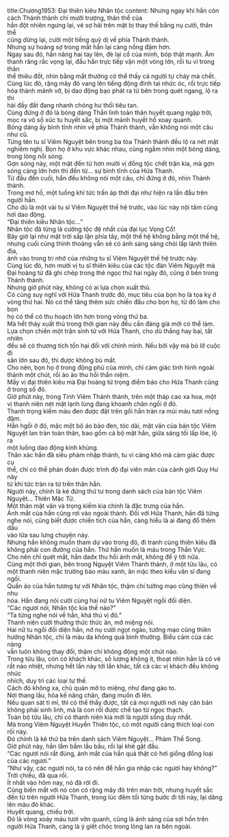 title:Chương1953: Đại thiên kiêu Nhân tộc
content:
Nhưng ngay khi hắn còn cách Thánh thành chỉ mười trượng, thân thể của<br>hắn đột nhiên ngưng lại, vẻ sợ hãi trên mặt bị thay thế bằng nụ cười, thân thể<br>cũng dừng lại, cười một tiếng quỷ dị về phía Thánh thành.<br>Nhưng sự hoảng sợ trong mắt hắn lại càng nồng đậm hơn.<br>Ngay sau đó, hắn nâng hai tay lên, đè lại cổ của mình, bóp thật mạnh. Âm<br>thanh răng rắc vọng lại, đầu hắn trực tiếp vặn một vòng lớn, rồi tu vi trong thân<br>thể thiêu đốt, nhìn bằng mắt thường có thể thấy cả người tự cháy mà chết.<br>Cùng lúc đó, rặng mây đỏ vang lên tiếng động đinh tai nhức óc, rồi trực tiếp<br>hóa thành mảnh vỡ, bị dao động bạo phát ra từ bên trong quét ngang, lộ ra thi<br>hài đầy đất đang nhanh chóng hư thối tiêu tan.<br>Cùng đứng ở đó là bóng dáng Thần linh toàn thân huyết quang ngập trời,<br>mọc ra vô số xúc tu huyết sắc, bị một mảnh huyết hồ xoay quanh.<br>Bóng dáng ấy bình tĩnh nhìn về phía Thánh thành, vẫn không nói một câu<br>như cũ.<br>Từng tên tu sĩ Viêm Nguyệt bên trong ba tòa Thánh thành đều lộ ra nét mặt<br>nghiêm nghị. Bọn họ ở khu vực khác nhau, cùng ngắm nhìn một bóng dáng,<br>trong lòng nổi sóng.<br>Gợn sóng này, một mặt đến từ hơn mười vị đồng tộc chết trận kia, mà gợn<br>sóng càng lớn hơn thì đến từ... sự bình tĩnh của Hứa Thanh.<br>Từ đầu đến cuối, hắn đều không nói một câu, chỉ đứng ở đó, nhìn Thánh<br>thành.<br>Trong mơ hồ, một luồng khí tức trấn áp thời đại như hiện ra lần đầu trên<br>người hắn.<br>Cho dù là một vài tu sĩ Viêm Nguyệt thế hệ trước, vào lúc này nội tâm cũng<br>hơi dao động.<br>“Đại thiên kiêu Nhân tộc...”<br>Nhân tộc đã từng là cường tộc đệ nhất của đại lục Vọng Cổ!<br>Bây giờ lại như mặt trời sắp lặn phía tây, một thế hệ không bằng một thế hệ,<br>nhưng cuối cùng thỉnh thoảng vẫn sẽ có ánh sáng sáng chói lấp lánh thiên địa,<br>ánh vào trong trí nhớ của những tu sĩ Viêm Nguyệt thế hệ trước này.<br>Cùng lúc đó, hơn mười vị tu sĩ thiên kiêu của các tộc đàn Viêm Nguyệt mà<br>Đại hoàng tử đã ghi chép trong thẻ ngọc thứ hai ngày đó, cũng ở bên trong<br>Thánh thành.<br>Nhưng giờ phút này, không có ai lựa chọn xuất thủ.<br>Có cùng suy nghĩ với Hứa Thanh trước đó, mục tiêu của bọn họ là tọa kỵ ở<br>vòng thứ hai. Nó có thể tăng thêm sức chiến đấu cho bọn họ, từ đó làm cho bọn<br>họ có thể có thu hoạch lớn hơn trong vòng thứ ba.<br>Mà hết thảy xuất thủ trong thời gian này đều cần đáng giá mới có thể làm.<br>Lựa chọn chiến một trận sinh tử với Hứa Thanh, cho dù thắng hay bại, tất nhiên<br>đều sẽ có thương tích tổn hại đối với chính mình. Nếu bởi vậy mà bỏ lỡ cuộc đi<br>săn lớn sau đó, thì được không bù mất.<br>Cho nên, bọn họ ở trong động phủ của mình, chỉ cảm giác tình hình ngoài<br>thành một chút, rồi ào ào thu hồi thần niệm.<br>Mấy vị đại thiên kiêu mà Đại hoàng tử trọng điểm báo cho Hứa Thanh cũng<br>ở trong số đó.<br>Giờ phút này, trong Tinh Viêm Thánh thành, trên một tháp cao xa hoa, một<br>vị thanh niên nét mặt lạnh lùng đang khoanh chân ngồi ở đó.<br>Thanh trọng kiếm màu đen được đặt trên gối hắn tràn ra mùi máu tươi nồng<br>đậm.<br>Hắn hgồi ở đó, mặc một bộ áo bào đen, tóc dài, mật văn của bản tộc Viêm<br>Nguyệt lan tràn toàn thân, bao gồm cả bộ mặt hắn, giữa sáng tối lấp lóe, lộ ra<br>một luồng dao động kinh khủng.<br>Thân xác hắn đã siêu phàm nhập thánh, tu vi càng khó mà cảm giác được cụ<br>thể, chỉ có thể phán đoán được trình độ đại viên mãn của cảnh giới Quy Hư này<br>từ khí tức tràn ra từ trên thân hắn.<br>Người này, chính là kẻ đứng thứ tư trong danh sách của bản tộc Viêm<br>Nguyệt... Thiên Mặc Tử.<br>Một thân mật văn và trọng kiếm kia chính là đặc trưng của hắn.<br>Ánh mắt của hắn cũng rơi vào ngoài thành. Đối với Hứa Thanh, hắn đã từng<br>nghe nói, cũng biết được chiến tích của hắn, càng hiểu là ai đang đổ thêm dầu<br>vào lửa sau lưng chuyện này.<br>Nhưng hắn không muốn tham dự vào trong đó, đi tranh cùng thiên kiêu đã<br>không phải con đường của hắn. Thứ hắn muốn là máu trong Thần Vực.<br>Cho nên chỉ quét mắt, hắn dadx thu hồi ánh mắt, không để ý tới nữa.<br>Cùng một thời gian, bên trong Nguyệt Viêm Thánh thành, ở một tửu lâu, có<br>một thanh niên mặc trường bào màu xanh, ăn mặc theo kiểu văn sĩ đang ngồi.<br>Quần áo của hắn tương tự với Nhân tộc, thậm chí tướng mạo cũng thiên về nhu<br>hòa. Hắn đang nói cười cùng hai nữ tu Viêm Nguyệt ngồi đối diện.<br>“Các ngươi nói, Nhân tộc kia thế nào?”<br>“Ta từng nghe nói về hắn, khá thú vị đó.”<br>Thanh niên cười thưởng thức thức ăn, mở miệng nói.<br>Hai nữ tu ngồi đối diện hắn, nở nụ cười ngọt ngào, tướng mạo cũng thiên<br>hướng Nhân tộc, chỉ là màu da không quá bình thường. Biểu cảm của các nàng<br>vẫn luôn không thay đổi, thậm chí không động một chút nào.<br>Trong tửu lâu, còn có khách khác, số lượng không ít, thoạt nhìn hẳn là có vẻ<br>rất náo nhiệt, nhưng hết lần này tới lần khác, tất cả các vị khách đều không nhúc<br>nhích, duy trì các loại tư thế.<br>Cách đó không xa, chủ quán mở to miệng, như đang gào to.<br>Nơi thang lầu, hỏa kế nâng chân, đang muốn đi lên.<br>Nếu quan sát tỉ mỉ, thì có thể thấy được, tất cả mọi người nơi này căn bản<br>không phải sinh linh, mà là con rối được chế tạo từ ngọc thạch.<br>Toàn bộ tửu lâu, chỉ có thanh niên kia mới là người sống duy nhất.<br>Mà trong Viêm Nguyệt Huyền Thiên tộc, có một người càng thích loại con<br>rối này.<br>Đó chính là kẻ thứ ba trên danh sách Viêm Nguyệt... Phàm Thế Song.<br>Giờ phút này, hắn lầm bầm lầu bầu, rồi lại khẽ gật đầu.<br>“Các ngươi nói rất đúng, ánh mắt của hắn quả thật có hơi giống đồng loại<br>của các ngươi.”<br>“Như vậy, các ngươi nói, ta có nên để hắn gia nhập các ngươi hay không?”<br>Trời chiều, đã qua rồi.<br>Ít nhất vào hôm nay, nó đã rời đi.<br>Cùng biến mất với nó còn có rặng mây đỏ trên màn trời, nhưng huyết sắc<br>đến từ trên người Hứa Thanh, trong lúc đêm tối từng bước đi tới này, lại dâng<br>lên màu đỏ khác.<br>Huyết quang, chiếu trời.<br>Đó là vòng xoáy máu tươi vờn quanh, cũng là ánh sáng của sợi hồn trên<br>người Hứa Thanh, càng là ý giết chóc trong lòng lan ra bên ngoài.